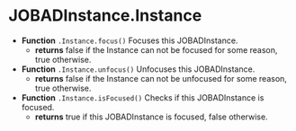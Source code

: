 # JOBADInstance.Instance

* **Function** `.Instance.focus()` Focuses this JOBADInstance. 
	* **returns** false if the Instance can not be focused for some reason, true otherwise. 
* **Function** `.Instance.unfocus()` Unfocuses this JOBADInstance. 
	* **returns** false if the Instance can not be unfocused for some reason, true otherwise. 
* **Function** `.Instance.isFocused()` Checks if this JOBADInstance is focused. 
	* **returns** true if this JOBADInstance is focused, false otherwise. 